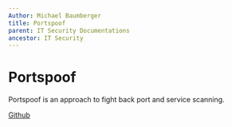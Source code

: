 ```yaml
---
Author: Michael Baumberger
title: Portspoof
parent: IT Security Documentations
ancestor: IT Security
---
```


# Portspoof

Portspoof is an approach to fight back port and service scanning.

[Github](https://github.com/drk1wi/portspoof)